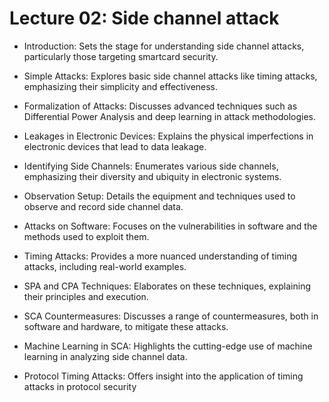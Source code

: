 # Lecture 02: Side channel attack

- Introduction: Sets the stage for understanding side channel attacks, particularly those targeting smartcard security.

- Simple Attacks: Explores basic side channel attacks like timing attacks, emphasizing their simplicity and effectiveness.

- Formalization of Attacks: Discusses advanced techniques such as Differential Power Analysis and deep learning in attack methodologies.

- Leakages in Electronic Devices: Explains the physical imperfections in electronic devices that lead to data leakage.

- Identifying Side Channels: Enumerates various side channels, emphasizing their diversity and ubiquity in electronic systems.

- Observation Setup: Details the equipment and techniques used to observe and record side channel data.

- Attacks on Software: Focuses on the vulnerabilities in software and the methods used to exploit them.

- Timing Attacks: Provides a more nuanced understanding of timing attacks, including real-world examples.

- SPA and CPA Techniques: Elaborates on these techniques, explaining their principles and execution.

- SCA Countermeasures: Discusses a range of countermeasures, both in software and hardware, to mitigate these attacks.

- Machine Learning in SCA: Highlights the cutting-edge use of machine learning in analyzing side channel data.

- Protocol Timing Attacks: Offers insight into the application of timing attacks in protocol security